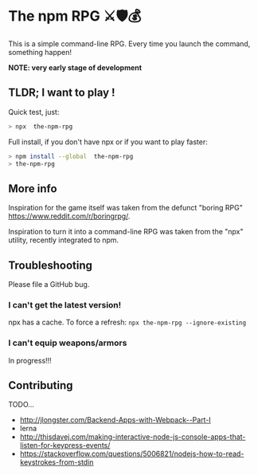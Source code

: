 The npm RPG ⚔🛡💰
===========

This is a simple command-line RPG. Every time you launch the command, something happen!

**NOTE: very early stage of development**


## TLDR; I want to play !

Quick test, just:
```bash
> npx  the-npm-rpg
```

Full install, if you don't have npx or if you want to play faster:
```bash
> npm install --global  the-npm-rpg
> the-npm-rpg
```


## More info
Inspiration for the game itself was taken from the defunct "boring RPG" https://www.reddit.com/r/boringrpg/.

Inspiration to turn it into a command-line RPG was taken from the "npx" utility, recently integrated to npm.


## Troubleshooting
Please file a GitHub bug.

### I can't get the latest version!
npx has a cache. To force a refresh:
`npx the-npm-rpg --ignore-existing`

### I can't equip weapons/armors
In progress!!!


## Contributing
TODO...

* http://jlongster.com/Backend-Apps-with-Webpack--Part-I
* lerna
* http://thisdavej.com/making-interactive-node-js-console-apps-that-listen-for-keypress-events/
* https://stackoverflow.com/questions/5006821/nodejs-how-to-read-keystrokes-from-stdin

